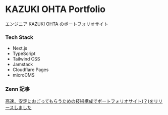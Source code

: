 # KAZUKI OHTA Portfolio

エンジニア KAZUKI OHTA のポートフォリオサイト

### Tech Stack

- Next.js
- TypeScript
- Tailwind CSS
- Jamstack
- Cloudflare Pages
- microCMS

### Zenn 記事

[高速、安定におごってもらうための技術構成でポートフォリオサイト(？)をリリースしました](https://zenn.dev/atakon/articles/ed433aa9554a12)
